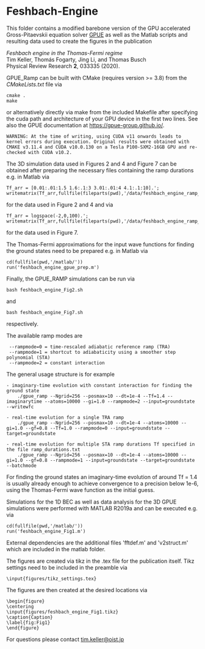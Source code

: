 # Feshbach-Engine

This folder contains a modified barebone version of the GPU accelerated Gross-Pitaevskii equation solver [GPUE](https://gpue-group.github.io/) as well as the Matlab scripts and resulting data used to create the figures in the publication

*Feshbach engine in the Thomas-Fermi regime*  
Tim Keller, Thomás Fogarty, Jing Li, and Thomas Busch  
Physical Review Research **2**, 033335 (2020).

GPUE_Ramp can be built with CMake (requires version >= 3.8) from the *CMakeLists.txt* file via

	cmake .
	make 

or alternatively directly via make from the included Makefile after specifying the cuda path and architecture of your GPU device in the first two lines.
See also the GPUE documentation at https://gpue-group.github.io/. 

	WARNING: At the time of writing, using CUDA v11 onwards leads to kernel errors during execution. Original results were obtained with CMAKE v3.11.4 and CUDA v10.0.130 on a Tesla P100-SXM2-16GB GPU and re-checked with CUDA v10.2. 

The 3D simulation data used in Figures 2 and 4 and Figure 7 can be obtained after preparing the necessary files containing the ramp durations e.g. in Matlab via

	Tf_arr = [0.01:.01:1.5 1.6:.1:3 3.01:.01:4 4.1:.1:10].';
	writematrix(Tf_arr,fullfile(fileparts(pwd),'/data/feshbach_engine_ramp_durations_Fig2.txt'));

for the data used in Figure 2 and 4 and via

	Tf_arr = logspace(-2,0,100).'; 
	writematrix(Tf_arr,fullfile(fileparts(pwd),'/data/feshbach_engine_ramp_durations_Fig7.txt'));

for the data used in Figure 7. 

The Thomas-Fermi approximations for the input wave functions for finding the ground states need to be prepared e.g. in Matlab via

	cd(fullfile(pwd,'/matlab/'))
	run('feshbach_engine_gpue_prep.m')

Finally, the GPUE_RAMP simulations can be run via

	bash feshbach_engine_Fig2.sh

and	

	bash feshbach_engine_Fig7.sh
	
respectively. 

The available ramp modes are 

	 --rampmode=0 = time-rescaled adiabatic reference ramp (TRA)
	 --rampmode=1 = shortcut to adiabaticity using a smoother step polynomial (STA)
	 --rampmode=2 = constant interaction 
	 
The general usage structure is for example

	- imaginary-time evolution with constant interaction for finding the ground state
		./gpue_ramp --Ngrid=256 --posmax=10 --dt=1e-4 --Tf=1.4 --imaginarytime --atoms=10000 --gi=1.0 --rampmode=2 --input=groundstate --writewfc
		
	- real-time evolution for a single TRA ramp
		./gpue_ramp --Ngrid=256 --posmax=10 --dt=1e-4 --atoms=10000 --gi=1.0 --gf=0.8 --Tf=1.0 --rampmode=0 --input=groundstate --target=groundstate
		
	- real-time evolution for multiple STA ramp durations Tf specified in the file ramp_durations.txt
		./gpue_ramp --Ngrid=256 --posmax=10 --dt=1e-4 --atoms=10000 --gi=1.0 --gf=0.8 --rampmode=1 --input=groundstate --target=groundstate --batchmode
		
For finding the ground states an imaginary-time evolution of around Tf = 1.4 is usually already enough to achieve convergence to a precision below 1e-6, using the Thomas-Fermi wave function as the initial guess.

Simulations for the 1D BEC as well as data analysis for the 3D GPUE simulations were performed with MATLAB R2019a and can be executed e.g. via

	cd(fullfile(pwd,'/matlab/'))
	run('feshbach_engine_Fig1.m')

External dependencies are the additional files 'fftdef.m' and 'v2struct.m' which are included in the matlab folder. 

The figures are created via tikz in the .tex file for the publication itself. 
Tikz settings need to be included in the preamble via

	\input{figures/tikz_settings.tex}

The figures are then created at the desired locations via

	\begin{figure}
	\centering
	\input{figures/feshbach_engine_Fig1.tikz}
	\caption{Caption}
	\label{fig:Fig1}
	\end{figure}
	
For questions please contact tim.keller@oist.jp 	